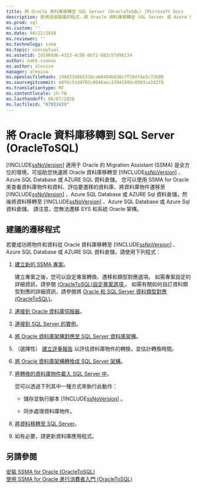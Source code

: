 ```yaml
---
title: 將 Oracle 資料庫移轉至 SQL Server (OracleToSQL) |Microsoft Docs
description: 使用這個建議的程式，將 Oracle 資料庫移轉至 SQL Server 或 Azure SQL Database 使用 SQL Server 移轉小幫手 (SSMA) 。
ms.prod: sql
ms.custom: ''
ms.date: 04/22/2018
ms.reviewer: ''
ms.technology: ssma
ms.topic: conceptual
ms.assetid: 1d196dd6-4322-4c98-bb72-602c57d96134
author: nahk-ivanov
ms.author: alexiva
manager: alexiva
ms.openlocfilehash: 194d33d0b5318ca66494b838c7f59dfde5c72b88
ms.sourcegitcommit: e8f6c51d4702c0046aec1394109bc0503ca182f0
ms.translationtype: MT
ms.contentlocale: zh-TW
ms.lasthandoff: 08/07/2020
ms.locfileid: "87933439"
---
```

# <a name="migrating-oracle-databases-to-sql-server-oracletosql"></a>將 Oracle 資料庫移轉到 SQL Server (OracleToSQL)
[!INCLUDE[ssNoVersion](../../includes/ssnoversion-md.md)] 適用于 Oracle 的 Migration Assistant (SSMA) 是全方位的環境，可協助您快速將 Oracle 資料庫移轉至 [!INCLUDE[ssNoVersion](../../includes/ssnoversion-md.md)] 、Azure SQL Database 或 AZURE SQL 資料倉儲。 您可以使用 SSMA for Oracle 來查看資料庫物件和資料、評估要遷移的資料庫、將資料庫物件遷移至 [!INCLUDE[ssNoVersion](../../includes/ssnoversion-md.md)] 、Azure SQL Database 或 AZURE Sql 資料倉儲，然後將資料移轉至 [!INCLUDE[ssNoVersion](../../includes/ssnoversion-md.md)] 、Azure SQL Database 或 Azure Sql 資料倉儲。 請注意，您無法遷移 SYS 和系統 Oracle 架構。
  
## <a name="recommended-migration-process"></a>建議的遷移程式  
若要成功將物件和資料從 Oracle 資料庫移轉至 [!INCLUDE[ssNoVersion](../../includes/ssnoversion-md.md)] 、Azure SQL Database 或 AZURE SQL 資料倉儲，請使用下列程式：
  
1.  [建立新的 SSMA 專案](working-with-ssma-projects-oracletosql.md)。  
  
    建立專案之後，您可以設定專案轉換、遷移和類型對應選項。 如需專案設定的詳細資訊，請參閱 [&#40;OracleToSQL&#41;設定專案選項 ](../../ssma/oracle/setting-project-options-oracletosql.md)。 如需有關如何自訂資料類型對應的詳細資訊，請參閱將 [Oracle 和 SQL Server 資料類型對應 &#40;OracleToSQL&#41;](../../ssma/oracle/mapping-oracle-and-sql-server-data-types-oracletosql.md)。  
  
2.  [連接到 Oracle 資料庫伺服器](connecting-to-oracle-database-oracletosql.md)。  
  
3.  [連接到 SQL Server 的實例](connecting-to-sql-server-oracletosql.md)。  
  
4.  [將 Oracle 資料庫架構對應至 SQL Server 資料庫架構](mapping-oracle-schemas-to-sql-server-schemas-oracletosql.md)。  
  
5.  （選擇性） [建立評量報告](assessing-oracle-schemas-for-conversion-oracletosql.md) 以評估資料庫物件的轉換，並估計轉換時間。  
  
6.  [將 Oracle 資料庫架構轉換成 SQL Server 架構](converting-oracle-schemas-oracletosql.md)。  
  
7.  [將轉換的資料庫物件載入 SQL Server 中](loading-converted-database-objects-into-sql-server-oracletosql.md)。  
  
    您可以透過下列其中一種方式來執行此動作：  
  
    -   儲存並執行腳本 [!INCLUDE[ssNoVersion](../../includes/ssnoversion-md.md)] 。  
  
    -   同步處理資料庫物件。  
  
8.  [將資料移轉至 SQL Server](migrating-oracle-data-into-sql-server-oracletosql.md)。  
  
9. 如有必要，請更新資料庫應用程式。  
  
## <a name="see-also"></a>另請參閱  
[安裝 SSMA for Oracle &#40;OracleToSQL&#41;](../../ssma/oracle/installing-ssma-for-oracle-oracletosql.md)  
[使用 SSMA for Oracle 進行消費者入門 &#40;OracleToSQL&#41;](../../ssma/oracle/getting-started-with-ssma-for-oracle-oracletosql.md)  
  
